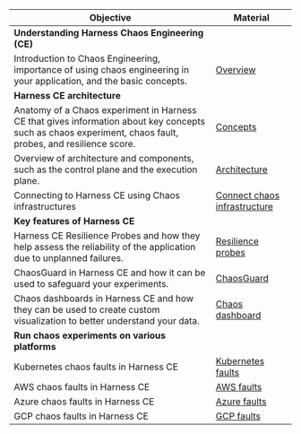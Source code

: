 | **Objective**                                                                                                                                              | **Material**                                                                                                                      |
|------------------------------------------------------------------------------------------------------------------------------------------------------------|-----------------------------------------------------------------------------------------------------------------------------------|
| **Understanding Harness Chaos Engineering (CE)**                                                                                                           |                                                                                                                                   |
| Introduction to Chaos Engineering, importance of using chaos engineering in your application, and the basic concepts.                                      | [Overview](https://developer.harness.io/docs/chaos-engineering/concepts/chaos101)                                                 |
| **Harness CE architecture**                                                                                                                                |                                                                                                                                   |
| Anatomy of a Chaos experiment in Harness CE that gives information about key concepts such as chaos experiment, chaos fault, probes, and resilience score. | [Concepts](https://developer.harness.io/docs/category/understand-concepts)                                                        |
| Overview of architecture and components, such as the control plane and the execution plane.                                                                | [Architecture](https://developer.harness.io/docs/chaos-engineering/concepts/deployment-architecture)                              |
| Connecting to Harness CE using Chaos infrastructures                                                                                                       | [Connect chaos infrastructure](https://developer.harness.io/docs/chaos-engineering/use-harness-ce/infrastructures/enable-disable) |
| **Key features of Harness CE**                                                                                                                             |                                                                                                                                   |
| Harness CE Resilience Probes and how they help assess the reliability of the application due to unplanned failures.                                        | [Resilience probes](https://developer.harness.io/docs/chaos-engineering/concepts/explore-concepts/resilience-probes/)             |
| ChaosGuard in Harness CE and how it can be used to safeguard your experiments.                                                                             | [ChaosGuard](https://developer.harness.io/docs/chaos-engineering/concepts/explore-concepts/chaosguard)                            |
| Chaos dashboards in Harness CE and how they can be used to create custom visualization to better understand your data.                                     | [Chaos dashboard](https://developer.harness.io/docs/chaos-engineering/use-harness-ce/dashboards/)                                 |
| **Run chaos experiments on various platforms**                                                                                                             |                                                                                                                                   |
| Kubernetes chaos faults in Harness CE                                                                                                                      | [Kubernetes faults](https://developer.harness.io/docs/chaos-engineering/use-harness-ce/chaos-faults/kubernetes/)                  |
| AWS chaos faults in Harness CE                                                                                                                             | [AWS faults](https://developer.harness.io/docs/chaos-engineering/use-harness-ce/chaos-faults/aws/)                                |
| Azure chaos faults in Harness CE                                                                                                                           | [Azure faults](https://developer.harness.io/docs/chaos-engineering/use-harness-ce/chaos-faults/azure/)                            |
| GCP chaos faults in Harness CE                                                                                                                             | [GCP faults](https://developer.harness.io/docs/chaos-engineering/use-harness-ce/chaos-faults/gcp/)                                |
